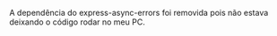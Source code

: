 A dependência do express-async-errors foi removida pois não estava deixando o código rodar no meu PC. 
